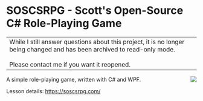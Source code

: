 # SOSCSRPG - Scott's Open-Source C# Role-Playing Game

<table>
  <tbody>
	<tr>
	  <td>While I still answer questions about this project, it is no longer being changed and has been archived to read-only mode.<br/><br/>Please contact me if you want it reopened.</td>
	</tr>
  </tbody>
</table>

A simple role-playing game, written with C# and WPF.
<img align="right" src="https://soscsrpg.com/wp-content/uploads/2013/11/GiantSpider.png">

Lesson details: https://soscsrpg.com/

